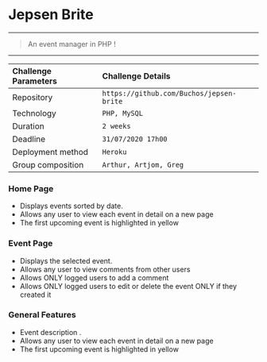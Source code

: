 # Jepsen Brite

***
> An event manager in PHP !
***


|Challenge Parameters  |Challenge Details              |
|:---------------------|:------------------------------|
|Repository            |`https://github.com/Buchos/jepsen-brite`            |
|Technology            |`PHP, MySQL`           |
|Duration              |`2 weeks`                       |
|Deadline              |`31/07/2020 17h00`             |
|Deployment method     |`Heroku`                 |
|Group composition     |`Arthur, Artjom, Greg`                          |

### Home Page

* Displays events sorted by date.  
* Allows any user to view each event in detail on a new page
* The first upcoming event is highlighted in yellow

### Event Page

* Displays the selected event.  
* Allows any user to view comments from other users
* Allows ONLY logged users to add a comment
* Allows ONLY logged users to edit or delete the event ONLY if they created it

### General Features

* Event description .  
* Allows any user to view each event in detail on a new page
* The first upcoming event is highlighted in yellow